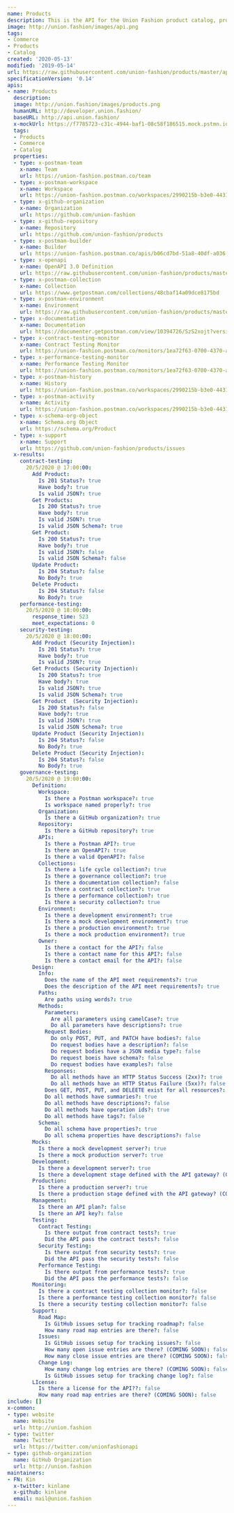 ```yaml
---
name: Products
description: This is the API for the Union Fashion product catalog, providing read and write access to all of the products we are making available via our website, mobile, and partner applications. This page should give developers everything they need to get started using this API, while also look behind how this API is being developed.
image: http://union.fashion/images/api.png
tags:
- Commerce
- Products
- Catalog
created: '2020-05-13'
modified: '2019-05-14'
url: https://raw.githubusercontent.com/union-fashion/products/master/apis.json
specificationVersion: '0.14'
apis:
- name: Products
  description:
  image: http://union.fashion/images/products.png
  humanURL: http://developer.union.fashion/
  baseURL: http://api.union.fashion/
  x-mockUrl: https://f7785723-c31c-4944-baf1-08c58f186515.mock.pstmn.io
  tags:
  - Products
  - Commerce
  - Catalog
  properties:
  - type: x-postman-team
    x-name: Team
    url: https://union-fashion.postman.co/team
  - type: x-postman-workspace
    x-name: Workspace
    url: https://union-fashion.postman.co/workspaces/2990215b-b3e0-4431-b2ca-80cf01274a25/apis
  - type: x-github-organization
    x-name: Organization
    url: https://github.com/union-fashion  
  - type: x-github-repository
    x-name: Repository
    url: https://github.com/union-fashion/products    
  - type: x-postman-builder
    x-name: Builder
    url: https://union-fashion.postman.co/apis/b06cd7bd-51a8-40df-a036-d5cec42700c6?version=e9d51adf-9738-4e58-9c76-b0d11c196d1d          
  - type: x-openapi
    x-name: OpenAPI 3.0 Definition
    url: https://raw.githubusercontent.com/union-fashion/products/master/products-v1.json
  - type: x-postman-collection
    x-name: Collection
    url: https://www.getpostman.com/collections/48cbaf14a09dce8175bd       
  - type: x-postman-environment
    x-name: Environment
    url: https://raw.githubusercontent.com/union-fashion/products/master/products-environment-v1.json
  - type: x-documentation
    x-name: Documentation
    url: https://documenter.getpostman.com/view/10394726/SzS2xojt?version=latest           
  - type: x-contract-testing-monitor
    x-name: Contract Testing Monitor
    url: https://union-fashion.postman.co/monitors/1ea72f63-0700-4370-a289-9a749bc9dd81
  - type: x-performance-testing-monitor
    x-name: Performance Testing Monitor
    url: https://union-fashion.postman.co/monitors/1ea72f63-0700-4370-a289-9a749bc9dd81    
  - type: x-postman-history
    x-name: History
    url: https://union-fashion.postman.co/workspaces/2990215b-b3e0-4431-b2ca-80cf01274a25/history
  - type: x-postman-activity
    x-name: Activity
    url: https://union-fashion.postman.co/workspaces/2990215b-b3e0-4431-b2ca-80cf01274a25/activity
  - type: x-schema-org-object
    x-name: Schema.org Object
    url: https://schema.org/Product      
  - type: x-support
    x-name: Support
    url: https://github.com/union-fashion/products/issues    
  x-results:
    contract-testing:
      20/5/2020 @ 17:00:00:
        Add Product:
          Is 201 Status?: true
          Have body?: true
          Is valid JSON?: true
        Get Products:
          Is 200 Status?: true
          Have body?: true
          Is valid JSON?: true
          Is valid JSON Schema?: true
        Get Product:
          Is 200 Status?: true
          Have body?: true
          Is valid JSON?: false
          Is valid JSON Schema?: false
        Update Product:
          Is 204 Status?: false
          No Body?: true
        Delete Product:
          Is 204 Status?: false
          No Body?: true
    performance-testing:  
      20/5/2020 @ 18:00:00:
        response_time: 523
        meet_expectations: 0
    security-testing:
      20/5/2020 @ 18:00:00:
        Add Product (Security Injection):
          Is 201 Status?: true
          Have body?: true
          Is valid JSON?: true
        Get Products (Security Injection):
          Is 200 Status?: true
          Have body?: true
          Is valid JSON?: true
          Is valid JSON Schema?: true
        Get Product  (Security Injection):
          Is 200 Status?: false
          Have body?: true
          Is valid JSON?: true
          Is valid JSON Schema?: true
        Update Product (Security Injection):
          Is 204 Status?: false
          No Body?: true
        Delete Product (Security Injection):
          Is 204 Status?: false
          No Body?: true    
    governance-testing:
      20/5/2020 @ 19:00:00:
        Definition:
          Workspace:
            Is there a Postman workspace?: true
            Is workspace named properly?: true
          Organization:
            Is there a GitHub organization?: true
          Repository:
            Is there a GitHub repository?: true
          APIs:
            Is there a Postman API?: true
            Is there an OpenAPI?: true
            Is there a valid OpenAPI?: false
          Collections:
            Is there a life cycle collection?: true
            Is there a governance collection?: true
            Is there a documentation collection?: false
            Is there a contract collection?: true
            Is there a performance collection?: true
            Is there a security collection?: true
          Environment:
            Is there a development environment?: true
            Is there a mock development environment?: true
            Is there a production environment?: true
            Is there a mock production environment?: true
          Owner:
            Is there a contact for the API?: false
            Is there a contact name for this API?: false
            Is there a contact email for the API?: false
        Design:
          Info:
            Does the name of the API meet requirements?: true
            Does the description of the API meet requirements?: true
          Paths:
            Are paths using words?: true
          Methods:
            Parameters:
              Are all parameters using camelCase?: true
              Do all parameters have descriptions?: true
            Request Bodies:
              Do only POST, PUT, and PATCH have bodies?: false
              Do request bodies have a description?: false
              Do request bodies have a JSON media type?: false
              Do request boeis have schema?: false
              Do request bodies have examples?: false
            Responses:
              Do all methods have an HTTP Status Success (2xx)?: true
              Do all methods have an HTTP Status Failure (5xx)?: false
            Does GET, POST, PUT, and DELEETE exist for all resources?: true
            Do all methods have summaries?: true
            Do all methods have descriptions?: false
            Do all methods have operation ids?: true
            Do all methods have tags?: false
          Schema:
            Do all schema have properties?: true
            Do all schema properties have descriptions?: false
        Mocks:
          Is there a mock development server?: true
          Is there a mock production server?: true
        Development:
          Is there a development server?: true
          Is there a development stage defined with the API gateway? (COMING SOON): false
        Production:
          Is there a production server?: true
          Is there a production stage defined with the API gateway? (COMING SOON) Copy: false
        Management:
          Is there an API plan?: false
          Is there an API key?: false
        Testing:
          Contract Testing:
            Is there output from contract tests?: true
            Did the API pass the contract tests?: false
          Security Testing:
            Is there output from security tests?: true
            Did the API pass the security tests?: false
          Performance Testing:
            Is there output from performance tests?: true
            Did the API pass the performance tests?: false
        Monitoring:
          Is there a contract testing collection monitor?: false
          Is there a performance testing collection monitor?: false
          Is there a security testing collection monitor?: false
        Support:
          Road Map:
            Is GitHub issues setup for tracking roadmap?: false
            How many road map entries are there?: false
          Issues:
            Is GitHub issues setup for tracking issues?: false
            How many open issue entries are there? (COMING SOON): false
            How many close issue entries are there? (COMING SOON): false
          Change Log:
            How many change log entries are there? (COMING SOON): false
            Is GitHub issues setup for tracking change log?: false
        LIcense:
          Is there a license for the API??: false
          How many road map entries are there? (COMING SOON): false                     
include: []
x-common:
- type: website
  name: Website
  url: http://union.fashion
- type: twitter
  name: Twitter
  url: https://twitter.com/unionfashionapi
- type: github-organization
  name: GitHub Organization
  url: http://union.fashion   
maintainers:
- FN: Kin
  x-twitter: kinlane
  x-github: kinlane
  email: mail@union.fashion      
---
```

